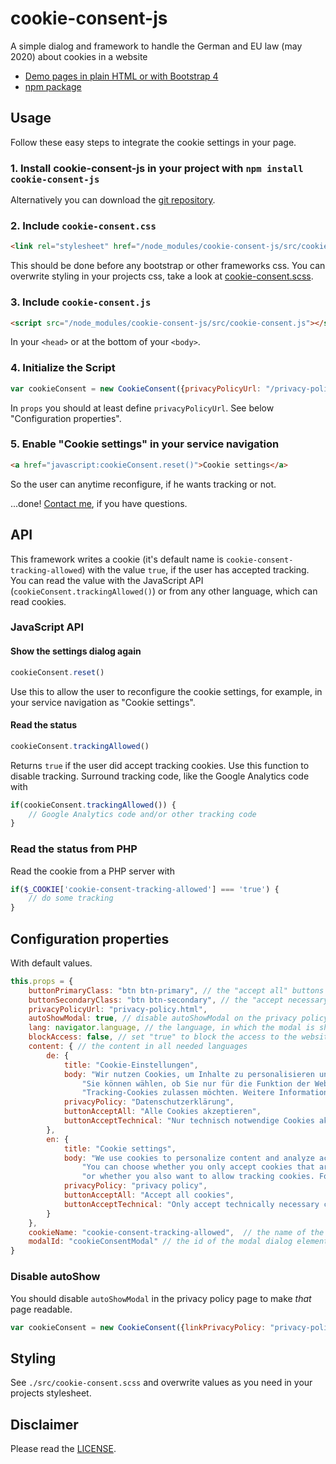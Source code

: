 # cookie-consent-js

A simple dialog and framework to handle the German and EU law (may 2020) about cookies in a website

- [Demo pages in plain HTML or with Bootstrap 4](https://shaack.com/projekte/cookie-consent-js/index.html)
- [npm package](https://www.npmjs.com/package/cookie-consent-js)

## Usage

Follow these easy steps to integrate the cookie settings in your page.

### 1. Install cookie-consent-js in your project with `npm install cookie-consent-js` 

Alternatively you can download the [git repository](https://github.com/shaack/cookie-consent-js).

### 2. Include `cookie-consent.css`

```html
<link rel="stylesheet" href="/node_modules/cookie-consent-js/src/cookie-consent.css"/>
```
This should be done before any bootstrap or other frameworks css. You can
overwrite styling in your projects css, take a look at [cookie-consent.scss](https://github.com/shaack/cookie-consent-js/blob/master/src/cookie-consent.scss).

### 3. Include `cookie-consent.js`

```html
<script src="/node_modules/cookie-consent-js/src/cookie-consent.js"></script>
```
In your `<head>` or at the bottom of your `<body>`.

### 4. Initialize the Script

```js
var cookieConsent = new CookieConsent({privacyPolicyUrl: "/privacy-policy.html"})
```
In `props` you should at least define `privacyPolicyUrl`. 
See below "Configuration properties". 

### 5. Enable "Cookie settings" in your service navigation

```html
<a href="javascript:cookieConsent.reset()">Cookie settings</a>
```
So the user can anytime reconfigure, if he wants tracking or not.
 
...done! [Contact me](https://shaack.com), if you have questions.
 
## API

This framework writes a cookie (it's default name is `cookie-consent-tracking-allowed`)
with the value `true`, if the user has accepted tracking. You can read the value with the JavaScript 
API (`cookieConsent.trackingAllowed()`) or from any other language, which can read cookies.  

### JavaScript API

#### Show the settings dialog again

```js
cookieConsent.reset()
```
Use this to allow the user to reconfigure the cookie settings, for example, in your 
service navigation as "Cookie settings".

#### Read the status

```js
cookieConsent.trackingAllowed()
```
Returns `true` if the user did accept tracking cookies. 
Use this function to disable tracking. Surround tracking code, like the Google Analytics code with
```js
if(cookieConsent.trackingAllowed()) {
    // Google Analytics code and/or other tracking code
}
``` 

### Read the status from PHP

Read the cookie from a PHP server with
```php
if($_COOKIE['cookie-consent-tracking-allowed'] === 'true') {
    // do some tracking
}
```

## Configuration properties

With default values.

```js
this.props = {
    buttonPrimaryClass: "btn btn-primary", // the "accept all" buttons class, only used for styling
    buttonSecondaryClass: "btn btn-secondary", // the "accept necessary" buttons class, only used for styling
    privacyPolicyUrl: "privacy-policy.html",
    autoShowModal: true, // disable autoShowModal on the privacy policy page, to make that page readable
    lang: navigator.language, // the language, in which the modal is shown
    blockAccess: false, // set "true" to block the access to the website _before_ choosing a cookie configuration
    content: { // the content in all needed languages
        de: {
            title: "Cookie-Einstellungen",
            body: "Wir nutzen Cookies, um Inhalte zu personalisieren und die Zugriffe auf unsere Website zu analysieren. " +
                "Sie können wählen, ob Sie nur für die Funktion der Website notwendige Cookies akzeptieren oder auch " +
                "Tracking-Cookies zulassen möchten. Weitere Informationen finden Sie in unserer --privacy-policy--.",
            privacyPolicy: "Datenschutzerklärung",
            buttonAcceptAll: "Alle Cookies akzeptieren",
            buttonAcceptTechnical: "Nur technisch notwendige Cookies akzeptieren"
        },
        en: {
            title: "Cookie settings",
            body: "We use cookies to personalize content and analyze access to our website. " +
                "You can choose whether you only accept cookies that are necessary for the functioning of the website " +
                "or whether you also want to allow tracking cookies. For more information, please refer to our --privacy-policy--.",
            privacyPolicy: "privacy policy",
            buttonAcceptAll: "Accept all cookies",
            buttonAcceptTechnical: "Only accept technically necessary cookies"
        }
    },
    cookieName: "cookie-consent-tracking-allowed",  // the name of the cookie, the cookie is `true` if tracking was accepted
    modalId: "cookieConsentModal" // the id of the modal dialog element
}
```

### Disable autoShow

You should disable `autoShowModal` in the privacy policy page to make _that_ page readable. 
```js
var cookieConsent = new CookieConsent({linkPrivacyPolicy: "privacy-policy.html", autoShowModal: false})
```

## Styling

See `./src/cookie-consent.scss` and overwrite values as you need in your projects stylesheet.

## Disclaimer

Please read the [LICENSE](./LICENSE).
